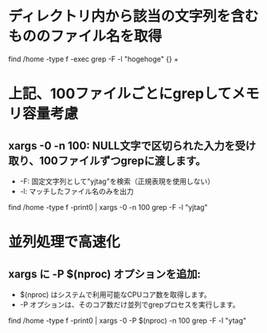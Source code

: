 # ディレクトリ内から該当の文字列を含むもののファイル名を取得
find /home -type f -exec grep -F -l "hogehoge" {} +

# 上記、100ファイルごとにgrepしてメモリ容量考慮
## xargs -0 -n 100: NULL文字で区切られた入力を受け取り、100ファイルずつgrepに渡します。

* -F: 固定文字列として"yjtag"を検索（正規表現を使用しない）
* -l: マッチしたファイル名のみを出力
  
find /home -type f -print0 | xargs -0 -n 100 grep -F -l "yjtag"

# 並列処理で高速化
## xargs に -P $(nproc) オプションを追加:
* $(nproc) はシステムで利用可能なCPUコア数を取得します。
* -P オプションは、そのコア数だけ並列でgrepプロセスを実行します。
  
find /home -type f -print0 | xargs -0 -P $(nproc) -n 100 grep -F -l "ytag"
